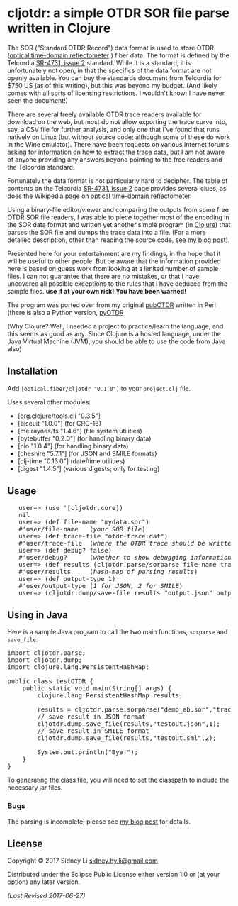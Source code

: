 # cljotdr: a simple OTDR SOR file parse written in Clojure

The SOR ("Standard OTDR Record") data format is used to store OTDR
([optical time-domain
reflectometer](http://https://en.wikipedia.org/wiki/Optical_time-domain_reflectometer)
) fiber data.  The format is defined by the Telcordia [SR-4731, issue
2](http://telecom-info.telcordia.com/site-cgi/ido/docs.cgi?ID=SEARCH&DOCUMENT=SR-4731&)
standard.  While it is a standard, it is unfortunately not open, in
that the specifics of the data format are not openly available.  You
can buy the standards document from Telcordia for $750 US (as of this
writing), but this was beyond my budget. (And likely comes with
all sorts of licensing restrictions. I wouldn't know; I have never
seen the document!)


There are several freely available OTDR trace readers available for
download on the web, but most do not allow exporting the trace curve
into, say, a CSV file for further analysis, and only one that I've
found that runs natively on Linux (but without source code; although
some of these do work in the Wine emulator).  There have been requests
on various Internet forums asking for information on how to extract
the trace data, but I am not aware of anyone providing any answers
beyond pointing to the free readers and the Telcordia standard.


Fortunately the data format is not particularly hard to decipher.  The
table of contents on the Telcordia [SR-4731, issue
2](http://telecom-info.telcordia.com/site-cgi/ido/docs.cgi?ID=SEARCH&DOCUMENT=SR-4731&)
page provides several clues, as does the Wikipedia page on [optical
time-domain
reflectometer](http://https://en.wikipedia.org/wiki/Optical_time-domain_reflectometer).


Using a binary-file editor/viewer and comparing the outputs from some
free OTDR SOR file readers, I was able to piece together most of the
encoding in the SOR data format and written yet another simple program
(in [Clojure](https://clojure.org)) that parses the SOR file and dumps the trace data into a
file.  (For a more detailed description, other than reading the source
code, see [my blog
post](http://morethanfootnotes.blogspot.com/2015/07/the-otdr-optical-time-domain.html?view=sidebar)).

Presented here for your entertainment are my findings, in the hope
that it will be useful to other people.  But be aware that the
information provided here is based on guess work from looking at a
limited number of sample files.  I can not guarantee that there are no
mistakes, or that I have uncovered all possible exceptions to the
rules that I have deduced from the sample files.  **use it at your own
risk! You have been warned!**

The program was ported over from my original [pubOTDR](https://github.com/sid5432/pubOTDR)
written in Perl (there is also a Python version, [pyOTDR](https://github.com/sid5432/pyOTDR)

(Why Clojure?  Well, I needed a project to practice/learn the language, and
this seems as good as any.  Since Clojure is a hosted language, under the Java Virtual Machine (JVM),
you should be able to use the code from Java also)


## Installation

Add <code>[optical.fiber/cljotdr "0.1.0"]</code> to your <code>project.clj</code> file.

Uses several other modules:

* [org.clojure/tools.cli "0.3.5"]
* [biscuit "1.0.0"] (for CRC-16)
* [me.raynes/fs "1.4.6"] (file system utilities)
* [bytebuffer "0.2.0"] (for handling binary data)
* [nio "1.0.4"] (for handling binary data)
* [cheshire "5.7.1"] (for JSON and SMILE formats)
* [clj-time "0.13.0"] (date/time utilities)
* [digest "1.4.5"] (various digests; only for testing)

## Usage
<pre>
   user=> (use '[cljotdr.core])
   nil
   user=> (def file-name "mydata.sor")
   #'user/file-name   (<i>your SOR file</i>)
   user=> (def trace-file "otdr-trace.dat")
   #'user/trace-file  (<i>where the OTDR trace should be written to; use nil to avoid writing to file</i>)
   user=> (def debug? false)
   #'user/debug?      (<i>whether to show debugging information on screen</i>)
   user=> (def results (cljotdr.parse/sorparse file-name trace-file debug?))
   #'user/results     (<i>hash-map of parsing results</i>)
   user=> (def output-type 1)
   #'user/output-type (<i>1 for JSON, 2 for SMILE</i>)
   user=> (cljotdr.dump/save-file results "output.json" output-type) 
</pre>

## Using in Java

Here is a sample Java program to call the two main functions, <code>sorparse</code> and
<code>save_file</code>:

<pre>
import cljotdr.parse;
import cljotdr.dump;
import clojure.lang.PersistentHashMap;

public class testOTDR {
	public static void main(String[] args) {
		clojure.lang.PersistentHashMap results;
		
		results = cljotdr.parse.sorparse("demo_ab.sor","trace.dat",true);
		// save result in JSON format
		cljotdr.dump.save_file(results,"testout.json",1);
		// save result in SMILE format
		cljotdr.dump.save_file(results,"testout.sml",2);
				       
		System.out.println("Bye!");
	}
}
</pre>

To generating the class file, you will need to set the classpath to include the necessary jar files.

### Bugs
    
The parsing is incomplete; please see <A HREF="https://morethanfootnotes.blogspot.com/2015/07/the-otdr-optical-time-domain.html">my blog post</A> for details.

## License

Copyright © 2017 Sidney Li <sidney.hy.li@gmail.com>

Distributed under the Eclipse Public License either version 1.0 or (at
your option) any later version.

<i>(Last Revised 2017-06-27)</i>
